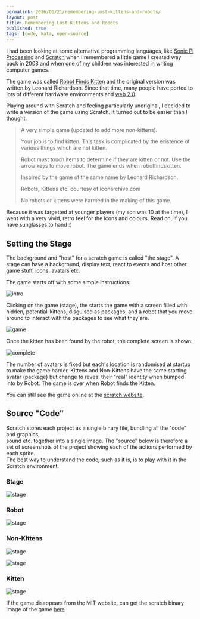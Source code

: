 ```yaml
---
permalink: 2016/06/21/remembering-lost-kittens-and-robots/
layout: post
title: Remembering Lost Kittens and Robots
published: true
tags: [code, kata, open-source]
---
```


I had been looking at some alternative programming languages, like [Sonic Pi](http://sonic-pi.net)
[Processing](http://processing.org) and [Scratch](http://scratch.mit.edu/) when I remembered
a little game I created way back in 2008 and when one of my children was interested in writing
computer games.

The game was called [Robot Finds Kitten](http://robotfindskitten.org/) and the original version was
written by Leonard Richardson. Since that time, many people have ported to lots of different hardware
environments and [web 2.0](http://robotfindskitten.org/play/robotfindskitten/).

Playing around with Scratch and feeling particularly unoriginal, I decided to write a version of
the game using Scratch. It turned out to be easier than I thought.

<blockquote> 
A very simple game (updated to add more non-kittens).
 
Your job is to find kitten. This task is complicated by the existence of various 
things which are not kitten.

Robot must touch items to determine if they are kitten or not. Use the arrow keys to
move robot. The game ends when robotfindskitten.

Inspired by the game of the same name by Leonard Richardson.

Robots, Kittens etc. courtesy of iconarchive.com

No robots or kittens were harmed in the making of this game.

</blockquote>

Because it was targetted at younger players (my son was 10 at the time), I went with a very
vivid, retro feel for the icons and colours. Read on, if you have sunglasses to hand :)

## Setting the Stage

The background and "host" for a scratch game is called "the stage". A stage can have a background,
display text, react to events and host other game stuff, icons, avatars etc.

The game starts off with some simple instructions:

![intro](/img/posts/remembering-lost-kittens-and-robots/rfk-intro.webp)

Clicking on the game (stage), the starts the game with a screen filled with hidden, potential-kittens,
disguised as packages, and a robot that you move around to interact with the packages to see what they
are.

![game](/img/posts/remembering-lost-kittens-and-robots/rfk-game.webp)

Once the kitten has been found by the robot, the complete screen is shown:

![complete](/img/posts/remembering-lost-kittens-and-robots/rfk-complete.webp)

The number of avatars is fixed but each's location is randomised at startup to make the
game harder. Kittens and Non-Kittens have the same starting avatar (package) but change to
reveal their "real" identity when bumped into by Robot. The game is over when Robot finds
the Kitten.

You can still see the game online at the [scratch website](https://scratch.mit.edu/projects/118819/).

## Source "Code"

Scratch stores each project as a single binary file, bundling all the "code" and graphics,  
sound etc. together into a single image. The "source" below is therefore a set of
screenshots of the project showing each of the actions performed by each sprite.  
The best way to understand the code, such as it is, is to play with it in the Scratch
environment.

### Stage

![stage](/img/posts/remembering-lost-kittens-and-robots/rfk-stage-code.webp)

### Robot

![stage](/img/posts/remembering-lost-kittens-and-robots/rfk-robot-code.webp)

### Non-Kittens

![stage](/img/posts/remembering-lost-kittens-and-robots/rfk-non-kitten-code-1.webp)

![stage](/img/posts/remembering-lost-kittens-and-robots/rfk-non-kitten-code-2.webp)

### Kitten

![stage](/img/posts/remembering-lost-kittens-and-robots/rfk-kitten-code.webp)

If the game disappears from the MIT website, can get the scratch binary image of the game
[here](/downloads/rfk_scratch_binary.zip)
